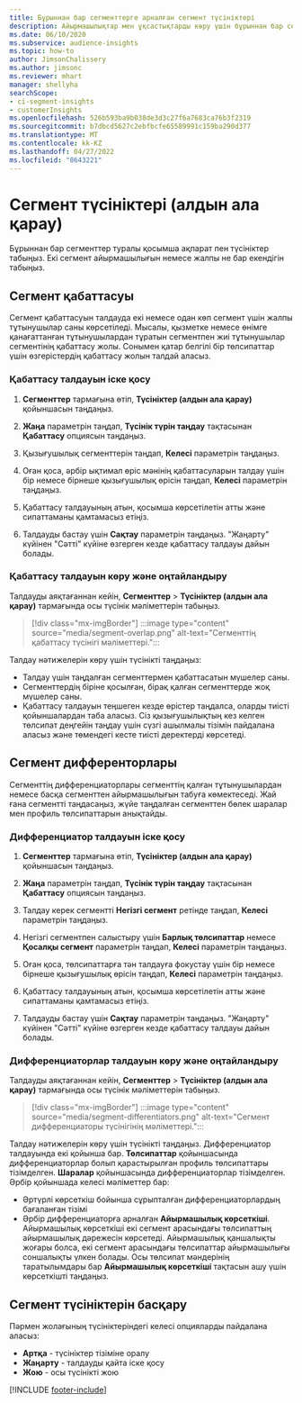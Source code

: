 ```yaml
---
title: Бұрыннан бар сегменттерге арналған сегмент түсініктері
description: Айырмашылықтар мен ұқсастықтарды көру үшін бұрыннан бар сегменттер туралы түсінік алыңыз.
ms.date: 06/10/2020
ms.subservice: audience-insights
ms.topic: how-to
author: JimsonChalissery
ms.author: jimsonc
ms.reviewer: mhart
manager: shellyha
searchScope:
- ci-segment-insights
- customerInsights
ms.openlocfilehash: 526b593ba9b038de3d3c27f6a7683ca76b3f2319
ms.sourcegitcommit: b7dbcd5627c2ebfbcfe65589991c159ba290d377
ms.translationtype: MT
ms.contentlocale: kk-KZ
ms.lasthandoff: 04/27/2022
ms.locfileid: "8643221"
---
```

# <a name="segment-insights-preview"></a>Сегмент түсініктері (алдын ала қарау)

Бұрыннан бар сегменттер туралы қосымша ақпарат пен түсініктер табыңыз. Екі сегмент айырмашылығын немесе жалпы не бар екендігін табыңыз.

## <a name="segment-overlap"></a>Сегмент қабаттасуы

Сегмент қабаттасуын талдауда екі немесе одан көп сегмент үшін жалпы тұтынушылар саны көрсетіледі. Мысалы, қызметке немесе өнімге қанағаттанған тұтынушылардан тұратын сегментпен жиі тұтынушылар сегментінің қабаттасу жолы.
Сонымен қатар белгілі бір төлсипаттар үшін өзгерістердің қабаттасу жолын талдай аласыз.

### <a name="run-an-overlap-analysis"></a>Қабаттасу талдауын іске қосу

1. **Сегменттер** тармағына өтіп, **Түсініктер (алдын ала қарау)** қойыншасын таңдаңыз.

1. **Жаңа** параметрін таңдап, **Түсінік түрін таңдау** тақтасынан **Қабаттасу** опциясын таңдаңыз.

1. Қызығушылық сегменттерін таңдап, **Келесі** параметрін таңдаңыз.

1. Оған қоса, әрбір ықтимал өріс мәнінің қабаттасуларын талдау үшін бір немесе бірнеше қызығушылық өрісін таңдап, **Келесі** параметрін таңдаңыз.

1. Қабаттасу талдауының атын, қосымша көрсетілетін атты және сипаттаманы қамтамасыз етіңіз.

1. Талдауды бастау үшін **Сақтау** параметрін таңдаңыз. "Жаңарту" күйінен "Сәтті" күйіне өзгерген кезде қабаттасу талдауы дайын болады.

### <a name="view-and-optimize-an-overlap-analysis"></a>Қабаттасу талдауын көру және оңтайландыру

Талдауды аяқтағаннан кейін, **Сегменттер** > **Түсініктер (алдын ала қарау)** тармағында осы түсінік мәліметтерін табыңыз.

> [!div class="mx-imgBorder"]
> :::image type="content" source="media/segment-overlap.png" alt-text="Сегменттің қабаттасу түсінігі мәліметтері.":::

Талдау нәтижелерін көру үшін түсінікті таңдаңыз:

- Талдау үшін таңдалған сегменттермен қабаттасатын мүшелер саны.
- Сегменттердің біріне қосылған, бірақ қалған сегменттерде жоқ мүшелер саны.
- Қабаттасу талдауын теңшеген кезде өрістер таңдалса, оларды тиісті қойыншалардан таба аласыз. Сіз қызығушылықтың кез келген төлсипат деңгейін таңдау үшін сүзгі ашылмалы тізімін пайдалана аласыз және төмендегі кесте тиісті деректерді көрсетеді.

## <a name="segment-differentiators"></a>Сегмент дифференторлары

Сегменттің дифференциаторлары сегменттің қалған тұтынушылардан немесе басқа сегменттен айырмашылығын табуға көмектеседі. Жай ғана сегментті таңдасаңыз, жүйе таңдалған сегменттен бөлек шаралар мен профиль төлсипаттарын анықтайды.

### <a name="run-a-differentiator-analysis"></a>Дифференциатор талдауын іске қосу

1. **Сегменттер** тармағына өтіп, **Түсініктер (алдын ала қарау)** қойыншасын таңдаңыз.

1. **Жаңа** параметрін таңдап, **Түсінік түрін таңдау** тақтасынан **Қабаттасу** опциясын таңдаңыз.

1. Талдау керек сегментті **Негізгі сегмент** ретінде таңдап, **Келесі** параметрін таңдаңыз.

1. Негізгі сегментпен салыстыру үшін **Барлық төлсипаттар** немесе **Қосалқы сегмент** параметрін таңдап, **Келесі** параметрін таңдаңыз.

1. Оған қоса, төлсипаттарға тән талдауға фокустау үшін бір немесе бірнеше қызығушылық өрісін таңдап, **Келесі** параметрін таңдаңыз.

1. Қабаттасу талдауының атын, қосымша көрсетілетін атты және сипаттаманы қамтамасыз етіңіз.

1. Талдауды бастау үшін **Сақтау** параметрін таңдаңыз. "Жаңарту" күйінен "Сәтті" күйіне өзгерген кезде қабаттасу талдауы дайын болады.

### <a name="view-and-optimize-a-differentiators-analysis"></a>Дифференциаторлар талдауын көру және оңтайландыру

Талдауды аяқтағаннан кейін, **Сегменттер** > **Түсініктер (алдын ала қарау)** тармағында осы түсінік мәліметтерін табыңыз.

> [!div class="mx-imgBorder"]
> :::image type="content" source="media/segment-differentiators.png" alt-text="Сегмент дифференциаторы түсінігінің мәліметтері.":::

Талдау нәтижелерін көру үшін түсінікті таңдаңыз. Дифференциатор талдауында екі қойынша бар. **Төлсипаттар** қойыншасында дифференциаторлар болып қарастырылған профиль төлсипаттары тізімделген. **Шаралар** қойыншасында дифференциаторлар тізімделген. Әрбір қойыншада келесі мәліметтер бар:

- Әртүрлі көрсеткіш бойынша сұрыпталған дифференциаторлардың бағаланған тізімі
- Әрбір дифференциаторға арналған **Айырмашылық көрсеткіші**. Айырмашылық көрсеткіші екі сегмент арасындағы төлсипаттың айырмашылық дәрежесін көрсетеді. Айырмашылық қаншалықты жоғары болса, екі сегмент арасындағы төлсипаттар айырмашылығы соншалықты үлкен болады. Осы төлсипат мәндерінің таратылымдары бар **Айырмашылық көрсеткіші** тақтасын ашу үшін көрсеткішті таңдаңыз.

## <a name="manage-segment-insights"></a>Сегмент түсініктерін басқару

Пәрмен жолағының түсініктеріндегі келесі опцияларды пайдалана аласыз:

- **Артқа** - түсініктер тізіміне оралу
- **Жаңарту** - талдауды қайта іске қосу
- **Жою** - осы түсінікті жою


[!INCLUDE [footer-include](includes/footer-banner.md)]

